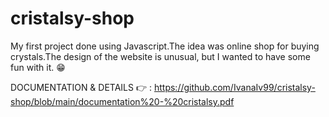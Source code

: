 # cristalsy-shop
My first project done using Javascript.The idea was online shop for buying crystals.The design of the website is unusual, but I wanted to have some fun with it. :grin:


DOCUMENTATION & DETAILS :point_right: : https://github.com/IvanaIv99/cristalsy-shop/blob/main/documentation%20-%20cristalsy.pdf
